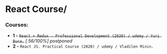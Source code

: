 # React Course/
### Courses:

- **1 -**  ~~``React + Redux - Professional Development (2020) / udemy / Yuri Bura.``~~ *[ 56/100%] postponed*
- **2 -** ``React JS. Practical Course (2020) / udemy / Vladilen Minin.``
